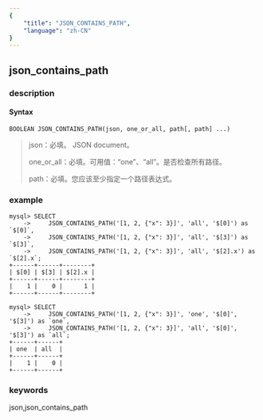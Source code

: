 ```yaml
---
{
    "title": "JSON_CONTAINS_PATH",
    "language": "zh-CN"
}
---
```


<!-- 
Licensed to the Apache Software Foundation (ASF) under one
or more contributor license agreements.  See the NOTICE file
distributed with this work for additional information
regarding copyright ownership.  The ASF licenses this file
to you under the Apache License, Version 2.0 (the
"License"); you may not use this file except in compliance
with the License.  You may obtain a copy of the License at

  http://www.apache.org/licenses/LICENSE-2.0

Unless required by applicable law or agreed to in writing,
software distributed under the License is distributed on an
"AS IS" BASIS, WITHOUT WARRANTIES OR CONDITIONS OF ANY
KIND, either express or implied.  See the License for the
specific language governing permissions and limitations
under the License.
-->

## json_contains_path
### description
#### Syntax

`BOOLEAN JSON_CONTAINS_PATH(json, one_or_all, path[, path] ...)`

> json：必填。 JSON document。
>
> one_or_all：必填。可用值：“one”、“all”。是否检查所有路径。
>
> path：必填。您应该至少指定一个路径表达式。

### example

```
mysql> SELECT
    ->     JSON_CONTAINS_PATH('[1, 2, {"x": 3}]', 'all', '$[0]') as `$[0]`,
    ->     JSON_CONTAINS_PATH('[1, 2, {"x": 3}]', 'all', '$[3]') as `$[3]`,
    ->     JSON_CONTAINS_PATH('[1, 2, {"x": 3}]', 'all', '$[2].x') as `$[2].x`;
+------+------+--------+
| $[0] | $[3] | $[2].x |
+------+------+--------+
|    1 |    0 |      1 |
+------+------+--------+

mysql> SELECT
    ->     JSON_CONTAINS_PATH('[1, 2, {"x": 3}]', 'one', '$[0]', '$[3]') as `one`,
    ->     JSON_CONTAINS_PATH('[1, 2, {"x": 3}]', 'all', '$[0]', '$[3]') as `all`;
+------+------+
| one  | all  |
+------+------+
|    1 |    0 |
+------+------+
```
### keywords
json,json_contains_path
